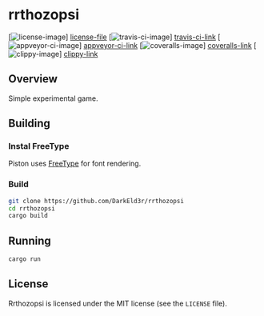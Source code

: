 # rrthozopsi

[![license-image][]] [license-file]
[![travis-ci-image][]] [travis-ci-link]
[![appveyor-ci-image][]] [appveyor-ci-link]
[![coveralls-image][]] [coveralls-link]
[![clippy-image][]] [clippy-link]

## Overview

Simple experimental game.

## Building

### Instal FreeType
Piston uses [FreeType](http://www.freetype.org/) for font rendering.

### Build
```sh
git clone https://github.com/DarkEld3r/rrthozopsi
cd rrthozopsi
cargo build
```
## Running

```sh
cargo run
```

## License

Rrthozopsi is licensed under the MIT license (see the `LICENSE` file).

[license-image]: http://img.shields.io/badge/license-MIT-blue.svg
[license-file]: https://github.com/DarkEld3r/rrthozopsi/blob/master/LICENSE
[travis-ci-image]: https://travis-ci.org/DarkEld3r/rrthozopsi.png?branch=master
[travis-ci-link]: https://travis-ci.org/DarkEld3r/rrthozopsi
[appveyor-ci-image]: https://ci.appveyor.com/api/projects/status/tso08ghhxgvt8fv0/branch/master?svg=true
[appveyor-ci-link]: https://ci.appveyor.com/project/DarkEld3r/rrthozopsi
[coveralls-image]: https://coveralls.io/repos/DarkEld3r/rrthozopsi/badge.svg?branch=master&service=github
[coveralls-link]: https://coveralls.io/github/DarkEld3r/rrthozopsi?branch=master
[clippy-image]: http://clippy.bashy.io/github/DarkEld3r/rrthozopsi/master/badge.svg
[clippy-link]: http://clippy.bashy.io/github/DarkEld3r/rrthozopsi/master/log
